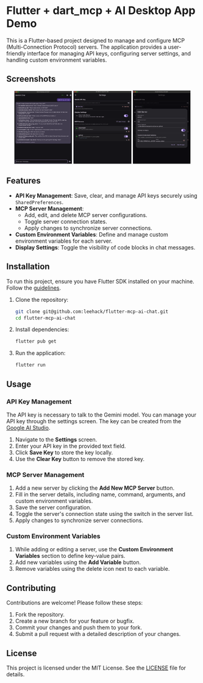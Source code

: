 # Flutter + dart_mcp + AI Desktop App Demo

This is a Flutter-based project designed to manage and configure MCP (Multi-Connection Protocol) servers. The application provides a user-friendly interface for managing API keys, configuring server settings, and handling custom environment variables.

## Screenshots

<p align="center">
  <img src="docs/images/main_ui.png" alt="Main UI" width="30%" />
  <img src="docs/images/setting.png" alt="Settings" width="30%" />
  <img src="docs/images/mcp_server_setting.png" alt="MCP Server Setting" width="30%" />
</p>

## Features

- **API Key Management**: Save, clear, and manage API keys securely using `SharedPreferences`.
- **MCP Server Management**:
  - Add, edit, and delete MCP server configurations.
  - Toggle server connection states.
  - Apply changes to synchronize server connections.
- **Custom Environment Variables**: Define and manage custom environment variables for each server.
- **Display Settings**: Toggle the visibility of code blocks in chat messages.

## Installation

To run this project, ensure you have Flutter SDK installed on your machine. Follow the [guidelines](https://docs.flutter.dev/get-started/install).

1. Clone the repository:

   ```bash
   git clone git@github.com:leehack/flutter-mcp-ai-chat.git
   cd flutter-mcp-ai-chat
   ```

2. Install dependencies:

   ```bash
   flutter pub get
   ```

3. Run the application:

   ```bash
   flutter run
   ```

## Usage

### API Key Management

The API key is necessary to talk to the Gemini model. You can manage your API key through the settings screen. The key can be created from the [Google AI Studio](https://aistudio.google.com/apikey).

1. Navigate to the **Settings** screen.
2. Enter your API key in the provided text field.
3. Click **Save Key** to store the key locally.
4. Use the **Clear Key** button to remove the stored key.

### MCP Server Management

1. Add a new server by clicking the **Add New MCP Server** button.
2. Fill in the server details, including name, command, arguments, and custom environment variables.
3. Save the server configuration.
4. Toggle the server's connection state using the switch in the server list.
5. Apply changes to synchronize server connections.

### Custom Environment Variables

1. While adding or editing a server, use the **Custom Environment Variables** section to define key-value pairs.
2. Add new variables using the **Add Variable** button.
3. Remove variables using the delete icon next to each variable.

## Contributing

Contributions are welcome! Please follow these steps:

1. Fork the repository.
2. Create a new branch for your feature or bugfix.
3. Commit your changes and push them to your fork.
4. Submit a pull request with a detailed description of your changes.

## License

This project is licensed under the MIT License. See the [LICENSE](LICENSE) file for details.
